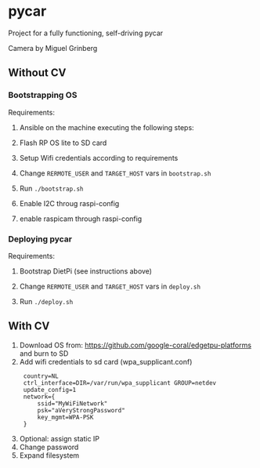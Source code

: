 # pycar
Project for a fully functioning, self-driving pycar

Camera by Miguel Grinberg

## Without CV

### Bootstrapping OS

Requirements:
1. Ansible on the machine executing the following steps:

1. Flash RP OS lite to SD card 
2. Setup Wifi credentials according to requirements
3. Change `RERMOTE_USER` and `TARGET_HOST` vars in `bootstrap.sh`
4. Run `./bootstrap.sh`
5. Enable I2C throug raspi-config
6. enable raspicam through raspi-config

### Deploying pycar

Requirements:
1. Bootstrap DietPi (see instructions above)

1. Change `RERMOTE_USER` and `TARGET_HOST` vars in `deploy.sh`
2. Run `./deploy.sh` 
   

## With CV

1. Download OS from: https://github.com/google-coral/edgetpu-platforms and burn to SD
2. Add wifi credentials to sd card (wpa_supplicant.conf)
   ```
    country=NL
    ctrl_interface=DIR=/var/run/wpa_supplicant GROUP=netdev
    update_config=1
    network={
        ssid="MyWiFiNetwork"
        psk="aVeryStrongPassword"
        key_mgmt=WPA-PSK
    }
   ```
3. Optional: assign static IP
4. Change password
5. Expand filesystem


